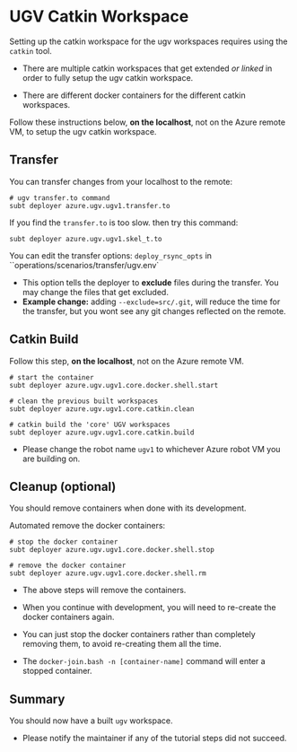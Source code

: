 # UGV Catkin Workspace

Setting up the catkin workspace for the ugv workspaces requires using the `catkin` tool.

- There are multiple catkin workspaces that get extended *or linked* in order to fully setup the ugv catkin workspace.

- There are different docker containers for the different catkin workspaces.

Follow these instructions below, **on the localhost**, not on the Azure remote VM, to setup the ugv catkin workspace.

## Transfer

You can transfer changes from your localhost to the remote:

```text
# ugv transfer.to command
subt deployer azure.ugv.ugv1.transfer.to
```

If you find the `transfer.to` is too slow. then try this command:

```text
subt deployer azure.ugv.ugv1.skel_t.to
```

You can edit the transfer options: `deploy_rsync_opts` in ``operations/scenarios/transfer/ugv.env`

- This option tells the deployer to **exclude** files during the transfer. You may change the files that get excluded.
- **Example change:** adding `--exclude=src/.git`, will reduce the time for the transfer, but you wont see any git changes reflected on the remote.

## Catkin Build

Follow this step, **on the localhost**, not on the Azure remote VM.

```text
# start the container
subt deployer azure.ugv.ugv1.core.docker.shell.start

# clean the previous built workspaces
subt deployer azure.ugv.ugv1.core.catkin.clean

# catkin build the 'core' UGV workspaces
subt deployer azure.ugv.ugv1.core.catkin.build
```

- Please change the robot name `ugv1` to whichever Azure robot VM you are building on.

## Cleanup (optional)

You should remove containers when done with its development.

Automated remove the docker containers:

```text
# stop the docker container
subt deployer azure.ugv.ugv1.core.docker.shell.stop

# remove the docker container
subt deployer azure.ugv.ugv1.core.docker.shell.rm
```

- The above steps will remove the containers.

- When you continue with development, you will need to re-create the docker containers again.

- You can just stop the docker containers rather than completely removing them, to avoid re-creating them all the time.

- The `docker-join.bash -n [container-name]` command will enter a stopped container.

## Summary

You should now have a built `ugv` workspace.

- Please notify the maintainer if any of the tutorial steps did not succeed.
